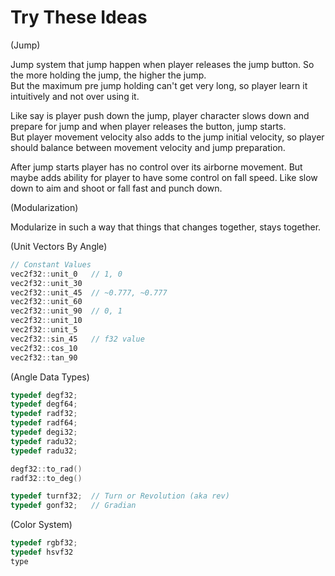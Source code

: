 
# Try These Ideas


(Jump)

Jump system that jump happen when player releases the
jump button. So the more holding the jump, the higher
the jump.  
But the maximum pre jump holding can't get very long,
so player learn it intuitively and not over using it.  

Like say is player push down the jump, player character
slows down and prepare for jump and when player releases
the button, jump starts.  
But player movement velocity also adds to the jump initial
velocity, so player should balance between movement velocity
and jump preparation.  

After jump starts player has no control over its airborne
movement.
But maybe adds ability for player to have some control
on fall speed. Like slow down to aim and shoot or
fall fast and punch down.

(Modularization)

Modularize in such a way that things
that changes together, stays together.

(Unit Vectors By Angle)

```cpp
// Constant Values
vec2f32::unit_0   // 1, 0
vec2f32::unit_30
vec2f32::unit_45  // ~0.777, ~0.777
vec2f32::unit_60
vec2f32::unit_90  // 0, 1
vec2f32::unit_10
vec2f32::unit_5
vec2f32::sin_45   // f32 value
vec2f32::cos_10
vec2f32::tan_90
```

(Angle Data Types)

```cpp
typedef degf32;
typedef degf64;
typedef radf32;
typedef radf64;
typedef degi32;
typedef radu32;
typedef radu32;

degf32::to_rad()
radf32::to_deg()

typedef turnf32;  // Turn or Revolution (aka rev)
typedef gonf32;   // Gradian


```

(Color System)

```cpp
typedef rgbf32;
typedef hsvf32
type

```

